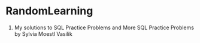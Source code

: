 # RandomLearning

1. My solutions to SQL Practice Problems and More SQL Practice Problems by Sylvia Moestl Vasilik
